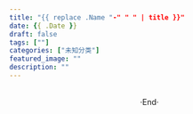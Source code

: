 ```yaml
---
title: "{{ replace .Name "-" " " | title }}"
date: {{ .Date }}
draft: false
tags: [""]
categories: ["未知分类"]
featured_image: ""
description: ""
---
```



<br> 

<center>  ·End·  </center>